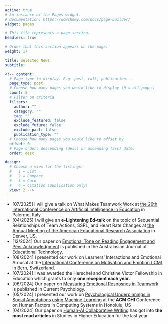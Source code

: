```yaml
---
active: true
# An instance of the Pages widget.
# Documentation: https://wowchemy.com/docs/page-builder/
widget: pages

# This file represents a page section.
headless: true

# Order that this section appears on the page.
weight: 17

title: Selected News
subtitle:

<!-- content:
  # Page type to display. E.g. post, talk, publication...
  page_type: post
  # Choose how many pages you would like to display (0 = all pages)
  count: 5
  # Filter on criteria
  filters:
    author: ""
    category: ""
    tag: ""
    exclude_featured: false
    exclude_future: false
    exclude_past: false
    publication_type: ""
  # Choose how many pages you would like to offset by
  offset: 0
  # Page order: descending (desc) or ascending (asc) date.
  order: desc

design:
  # Choose a view for the listings:
  #   1 = List
  #   2 = Compact
  #   3 = Card
  #   4 = Citation (publication only)
  view: 2 -->
---
```

* [07/2025] I will give a talk on What Makes Teamwork Work at [the 26th International Conference on Artificial Intelligence in Education](https://aied2025.itd.cnr.it/index.php/maintrack/) in Palermo, Italy.
* [04/2025] I will give an **e-Lightening Ed-talk** on the topic of Sequential Relationships of Team Actions, SSRL, and Heart Rate Changes at [the Annual Meeting of the American Educational Research Association](https://www.aera.net/Events-Meetings/Annual-Meeting/2025-Annual-Meeting) in Denver, US.
* [12/2024] Our paper on [Emotional Tone on Reading Engagement and Peer Acknowledgment](https://ajet.org.au/index.php/AJET/article/view/9122) is published in the Australasian Journal of Educational Technology. 
* [08/2024] I presented our work on Learners’ Interactions and Emotional Arousal at the [International Conference on Motivation and Emotion (ICM)](https://www.earli.org/sig/sig-8-motivation-and-emotion) in Bern, Switzerland.
* [07/2024] I was awarded the Herschel and Christine Victor Fellowship in Education which grants to only **one recepient each year**.
* [06/2024] Our paper on [Measuring Emotional Resposnes in Teamwork](https://link.springer.com/article/10.1007/s12144-024-06235-7) is published in Current Psychology.
* [05/2024] I presented our work on [Psychological Underpinnings in Social Annotations using Machine Learning](https://dl-acm-org.proxy3.library.mcgill.ca/doi/full/10.1145/3613904.3641906) at the **ACM CHI** Conference on Human Factors in Computing Systems in Honolulu, US
* [04/2024] Our paper on [Human-AI Collaborative Writing](https://www-tandfonline-com.proxy3.library.mcgill.ca/doi/full/10.1080/03075079.2024.2323593) has got into **the most read articles** in Studies in Higher Education for the last year. 